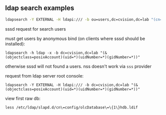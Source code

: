 ## ldap search examples

```bash
ldapsearch -Y EXTERNAL -H ldapi:/// -b ou=users,dc=cvision,dc=lab "(cn=*)" | sed '/^# search result/,$d' | grep -v ^# | less
```

sssd request for search users

must get users by anonymous bind (on clients where sssd should be installed):
```
ldapsearch -h ldap -x -b dc=cvision,dc=lab "(&(objectclass=posixAccount)(uid=*)(uidNumber=*)(gidNumber=*))"
```
otherwise sssd will not found a users. nss doesn't work via `sss` provider

request from ldap server root console:
```
ldapsearch -Y EXTERNAL -H ldapi:/// -b dc=cvision,dc=lab "(&(objectclass=posixAccount)(uid=*)(uidNumber=*)(gidNumber=*))"
```

view first raw db:

```
less /etc/ldap/slapd.d/cn\=config/olcDatabase\=\{1\}hdb.ldif
```

